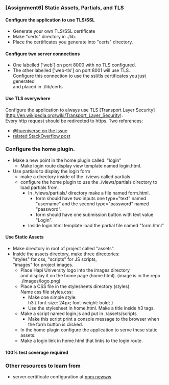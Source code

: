 ### [Assignment6] Static Assets, Partials, and TLS

#### Configure the application to use TLS/SSL
- Generate your own TLS/SSL certificate                                                                    
- Make "certs" directory in ./lib.                                                               
- Place the certificates you generate into "certs" directory.          

#### Configure two server connections
 - One labelled ['web'] on port 8000 with no TLS configured.                                      
 - The other labelled ['web-tls'] on port 8001 will use TLS.                                      
      Configure this connection to use the ssl/tls certificates you just generated                       
      and placed in ./lib/certs                                                                      

#### Use TLS everywhere
Configure the application to always use TLS [Transport Layer Security] (http://en.wikipedia.org/wiki/Transport_Layer_Security).  <br/> Every http request should be redirected to https. 
Two references: 
* [@hueniverse on the issue](https://github.com/hapijs/hapi/issues/778)
* [related StackOverflow post](http://stackoverflow.com/questions/28650829/hapijs-using-both-http-and-https-on-one-connection)

### Configure the home plugin.
  - Make a new point in the home plugin called: "login"
    * Make login route display view template named login.html.
  - Use partials to display the login form
    * make a directory inside of the ./views called partials                          
    * configure the home plugin to use the ./views/partials directory to load partials from. 
        * In ./views/partials/ directory make a file named form.html.
           * form should have two inputs one type="text" named "username" and the second type="password" named "password".
          * form should have one submission button with text value "Login".                        
        * Inside login.html template load the partial file named "form.html" 

#### Use Static Assets                                                                          
- Make directory in root of project called "assets".                                            
- Inside the assets directory, make three directories:                                           
  "styles" for css, 
  "scripts" for JS scripts,                                                                      
   "images" for project images.                                                                   
    * Place Hapi University logo into the images directory                                           
      and display it on the home page (home.html). 
      (image is in the repo ./images/logo.png)
    * Place a CSS file in the stylesheets directory (styles).                                        
      Name css file styles.css:
       * Make one simple style:                                                                      
         h3 { font-size: 24px; font-weight: bold; }                                                  
       * Use the stylesheet in home.html. Make a title inside h3 tags.
    * Make a script named login.js and put in ./assets/scripts   
      * Make this script print a console message to the browser when the form button is clicked.                                    
    * In the home plugin configure the application to serve these static assets.
    * Make a login link in home.html that links to the login route.

#### 100% test coverage required

### Other resources to learn from 
* server certificate configuration at [npm newww ](https://github.com/npm/newww/blob/13e26e0eaf5c6699f068bb5418d932af76be4aef/server.js)

